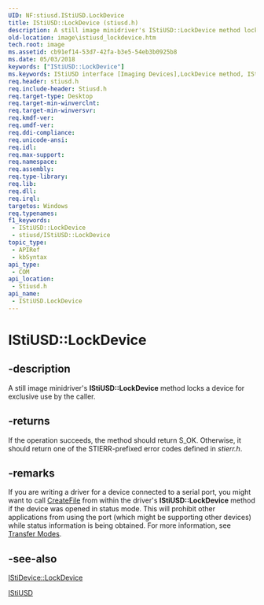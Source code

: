 ```yaml
---
UID: NF:stiusd.IStiUSD.LockDevice
title: IStiUSD::LockDevice (stiusd.h)
description: A still image minidriver's IStiUSD::LockDevice method locks a device for exclusive use by the caller.
old-location: image\istiusd_lockdevice.htm
tech.root: image
ms.assetid: cb91ef14-53d7-42fa-b3e5-54eb3b0925b8
ms.date: 05/03/2018
keywords: ["IStiUSD::LockDevice"]
ms.keywords: IStiUSD interface [Imaging Devices],LockDevice method, IStiUSD.LockDevice, IStiUSD::LockDevice, LockDevice, LockDevice method [Imaging Devices], LockDevice method [Imaging Devices],IStiUSD interface, image.istiusd_lockdevice, stifnc_147be8d0-9e2a-4ade-99ce-36c7f3a8adeb.xml, stiusd/IStiUSD::LockDevice
req.header: stiusd.h
req.include-header: Stiusd.h
req.target-type: Desktop
req.target-min-winverclnt: 
req.target-min-winversvr: 
req.kmdf-ver: 
req.umdf-ver: 
req.ddi-compliance: 
req.unicode-ansi: 
req.idl: 
req.max-support: 
req.namespace: 
req.assembly: 
req.type-library: 
req.lib: 
req.dll: 
req.irql: 
targetos: Windows
req.typenames: 
f1_keywords:
 - IStiUSD::LockDevice
 - stiusd/IStiUSD::LockDevice
topic_type:
 - APIRef
 - kbSyntax
api_type:
 - COM
api_location:
 - Stiusd.h
api_name:
 - IStiUSD.LockDevice
---
```


# IStiUSD::LockDevice


## -description

A still image minidriver's <b>IStiUSD::LockDevice</b> method locks a device for exclusive use by the caller.

## -returns

If the operation succeeds, the method should return S_OK. Otherwise, it should return one of the STIERR-prefixed error codes defined in <i>stierr.h</i>.

## -remarks

If you are writing a driver for a device connected to a serial port, you might want to call <a href="https://docs.microsoft.com/windows/win32/api/fileapi/nf-fileapi-createfilea">CreateFile</a> from within the driver's <b>IStiUSD::LockDevice</b> method if the device was opened in status mode. This will prohibit other applications from using the port (which might be supporting other devices) while status information is being obtained. For more information, see <a href="https://docs.microsoft.com/windows-hardware/drivers/image/transfer-modes">Transfer Modes</a>.

## -see-also

<a href="https://docs.microsoft.com/windows-hardware/drivers/ddi/sti/nf-sti-istidevice-lockdevice">IStiDevice::LockDevice</a>



<a href="https://docs.microsoft.com/windows-hardware/drivers/ddi/_image/index">IStiUSD</a>

